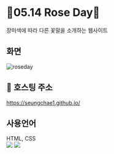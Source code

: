 # 🥀05.14 Rose Day🥀
장미색에 따라 다른 꽃말을 소개하는 웹사이트

## 화면
 ![roseday](https://user-images.githubusercontent.com/80873640/161426235-3c220d36-d709-4d39-bfb4-29a76fdfa312.PNG)

## 🔗 호스팅 주소
https://seungchae1.github.io/

## 사용언어
HTML, CSS <br>
<img src="https://img.shields.io/badge/HTML5-E34F26?style=flat-square&logo=HTML5&logoColor=white"/>
<img src="https://img.shields.io/badge/CSS3-1572B6?style=flat-square&logo=CSS3&logoColor=white"/>

